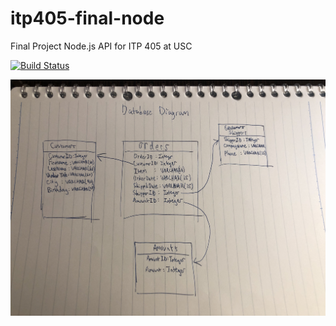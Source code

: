 # itp405-final-node
Final Project Node.js API for ITP 405 at USC

[![Build Status](https://travis-ci.org/Laurenzarus/itp405-final-node.svg?branch=master)](https://travis-ci.org/Laurenzarus/itp405-final-node)

![Database Diagram](https://raw.githubusercontent.com/Laurenzarus/itp405-final-node/master/diagram.jpg)

